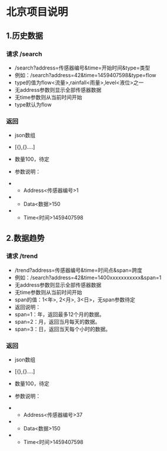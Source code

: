 

# 北京项目说明

## 1.历史数据
### 请求 /search
- /search?address=传感器编号&time=开始时间&type=类型
- 例如：/search?address=42&time=1459407598&type=flow
- type的值为flow<流量>,rainfall<雨量>,level<液位>之一
- 无address参数则显示全部传感器数据
- 无time参数则从当前时间开始  
- type默认为flow  

### 返回
- json数组
- [{},{}....]
- 数量100，待定
- 参数说明：
- - Address<传感器编号>1

- - Data<数据>150

- - Time<时间>1459407598

## 2.数据趋势
### 请求 /trend
- /trend?address=传感器编号&time=时间点&span=跨度
- 例如：/search?address=42&time=1400xxxxxxxxxxx&span=1
- 无address参数则显示全部传感器数据  
- 无time参数则从当前时间开始  
- span的值：1<年>, 2<月>, 3<日>，无span参数待定
- 返回说明：
- span=1：年，返回最多12个月的数据。
- span=2：月，返回当月每天的数据。
- span=3：日，返回当天每个小时的数据。


### 返回
- json数组
- [{},{}....]
- 数量100，待定
- 参数说明：
- - Address<传感器编号>37

- - Data<数据>150

- - Time<时间>1459407598
